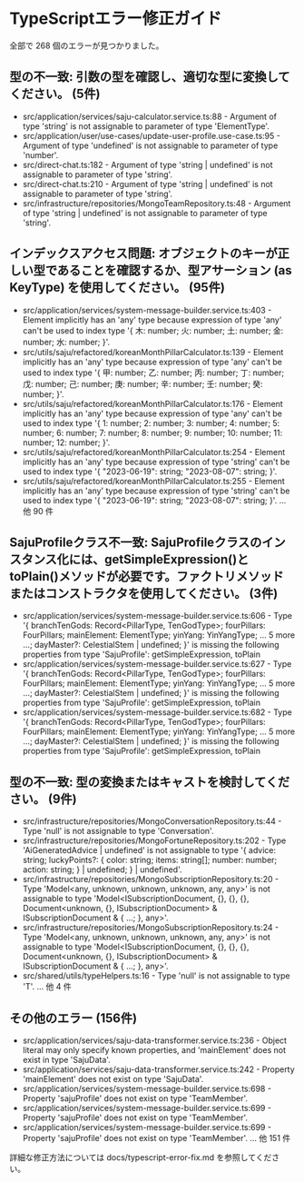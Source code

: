 # TypeScriptエラー修正ガイド

全部で 268 個のエラーが見つかりました。

## 型の不一致: 引数の型を確認し、適切な型に変換してください。 (5件)

- src/application/services/saju-calculator.service.ts:88 - Argument of type 'string' is not assignable to parameter of type 'ElementType'.
- src/application/user/use-cases/update-user-profile.use-case.ts:95 - Argument of type 'undefined' is not assignable to parameter of type 'number'.
- src/direct-chat.ts:182 - Argument of type 'string | undefined' is not assignable to parameter of type 'string'.
- src/direct-chat.ts:210 - Argument of type 'string | undefined' is not assignable to parameter of type 'string'.
- src/infrastructure/repositories/MongoTeamRepository.ts:48 - Argument of type 'string | undefined' is not assignable to parameter of type 'string'.

## インデックスアクセス問題: オブジェクトのキーが正しい型であることを確認するか、型アサーション (as KeyType) を使用してください。 (95件)

- src/application/services/system-message-builder.service.ts:403 - Element implicitly has an 'any' type because expression of type 'any' can't be used to index type '{ 木: number; 火: number; 土: number; 金: number; 水: number; }'.
- src/utils/saju/refactored/koreanMonthPillarCalculator.ts:139 - Element implicitly has an 'any' type because expression of type 'any' can't be used to index type '{ 甲: number; 乙: number; 丙: number; 丁: number; 戊: number; 己: number; 庚: number; 辛: number; 壬: number; 癸: number; }'.
- src/utils/saju/refactored/koreanMonthPillarCalculator.ts:176 - Element implicitly has an 'any' type because expression of type 'any' can't be used to index type '{ 1: number; 2: number; 3: number; 4: number; 5: number; 6: number; 7: number; 8: number; 9: number; 10: number; 11: number; 12: number; }'.
- src/utils/saju/refactored/koreanMonthPillarCalculator.ts:254 - Element implicitly has an 'any' type because expression of type 'string' can't be used to index type '{ "2023-06-19": string; "2023-08-07": string; }'.
- src/utils/saju/refactored/koreanMonthPillarCalculator.ts:255 - Element implicitly has an 'any' type because expression of type 'string' can't be used to index type '{ "2023-06-19": string; "2023-08-07": string; }'.
  ... 他 90 件

## SajuProfileクラス不一致: SajuProfileクラスのインスタンス化には、getSimpleExpression()とtoPlain()メソッドが必要です。ファクトリメソッドまたはコンストラクタを使用してください。 (3件)

- src/application/services/system-message-builder.service.ts:606 - Type '{ branchTenGods: Record<PillarType, TenGodType>; fourPillars: FourPillars; mainElement: ElementType; yinYang: YinYangType; ... 5 more ...; dayMaster?: CelestialStem | undefined; }' is missing the following properties from type 'SajuProfile': getSimpleExpression, toPlain
- src/application/services/system-message-builder.service.ts:627 - Type '{ branchTenGods: Record<PillarType, TenGodType>; fourPillars: FourPillars; mainElement: ElementType; yinYang: YinYangType; ... 5 more ...; dayMaster?: CelestialStem | undefined; }' is missing the following properties from type 'SajuProfile': getSimpleExpression, toPlain
- src/application/services/system-message-builder.service.ts:682 - Type '{ branchTenGods: Record<PillarType, TenGodType>; fourPillars: FourPillars; mainElement: ElementType; yinYang: YinYangType; ... 5 more ...; dayMaster?: CelestialStem | undefined; }' is missing the following properties from type 'SajuProfile': getSimpleExpression, toPlain

## 型の不一致: 型の変換またはキャストを検討してください。 (9件)

- src/infrastructure/repositories/MongoConversationRepository.ts:44 - Type 'null' is not assignable to type 'Conversation'.
- src/infrastructure/repositories/MongoFortuneRepository.ts:202 - Type 'AiGeneratedAdvice | undefined' is not assignable to type '{ advice: string; luckyPoints?: { color: string; items: string[]; number: number; action: string; } | undefined; } | undefined'.
- src/infrastructure/repositories/MongoSubscriptionRepository.ts:20 - Type 'Model<any, unknown, unknown, unknown, any, any>' is not assignable to type 'Model<ISubscriptionDocument, {}, {}, {}, Document<unknown, {}, ISubscriptionDocument> & ISubscriptionDocument & { ...; }, any>'.
- src/infrastructure/repositories/MongoSubscriptionRepository.ts:24 - Type 'Model<any, unknown, unknown, unknown, any, any>' is not assignable to type 'Model<ISubscriptionDocument, {}, {}, {}, Document<unknown, {}, ISubscriptionDocument> & ISubscriptionDocument & { ...; }, any>'.
- src/shared/utils/typeHelpers.ts:16 - Type 'null' is not assignable to type 'T'.
  ... 他 4 件

## その他のエラー (156件)

- src/application/services/saju-data-transformer.service.ts:236 - Object literal may only specify known properties, and 'mainElement' does not exist in type 'SajuData'.
- src/application/services/saju-data-transformer.service.ts:242 - Property 'mainElement' does not exist on type 'SajuData'.
- src/application/services/system-message-builder.service.ts:698 - Property 'sajuProfile' does not exist on type 'TeamMember'.
- src/application/services/system-message-builder.service.ts:699 - Property 'sajuProfile' does not exist on type 'TeamMember'.
- src/application/services/system-message-builder.service.ts:699 - Property 'sajuProfile' does not exist on type 'TeamMember'.
  ... 他 151 件

詳細な修正方法については docs/typescript-error-fix.md を参照してください。